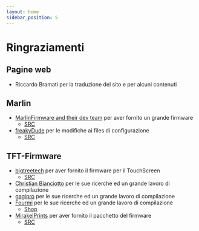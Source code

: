 ```yaml
---
layout: home
sidebar_position: 5
---
```


# Ringraziamenti
## Pagine web
- Riccardo Bramati per la traduzione del sito e per alcuni contenuti
## Marlin
- [MarlinFirmware and their dev team](https://marlinfw.org/) per aver fornito un grande firmware
  - [SRC](https://github.com/MarlinFirmware/Marlin)
- [freakyDude](https://blog.freakydu.de/) per le modifiche ai files di configurazione
  - [SRC](https://github.com/freakydude/Marlin)

## TFT-Firmware
- [bigtreetech](https://bigtree-tech.com/de/) per aver fornito il firmware per il TouchScreen
  - [SRC](https://github.com/bigtreetech/BIGTREETECH-TouchScreenFirmware)
- [Christian Bianciotto](https://github.com/ciotto) per le sue ricerche ed un grande lavoro di compilazione
- [gagipro](https://github.com/gagipro) per le sue ricerche ed un grande lavoro di compilazione
- [Fourmi](https://github.com/Fourmi) per le sue ricerche ed un grande lavoro di compilazione
  - [Shop](https://www.hotends.fr)
- [MirakelPrints](https://github.com/MirakelPrints) per aver fornito il pacchetto del firmware
  - [SRC](https://github.com/MirakelPrints/BIGTREETECH-TouchScreenFirmware)